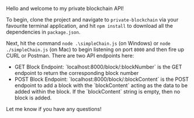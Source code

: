 Hello and welcome to my private blockchain API! 

To begin, clone the project and navigate to `private-blockchain` via your favourite terminal 
application, and hit `npm install` to download all the dependencies in `package.json`.

Next, hit the command `node .\simpleChain.js` (on Windows) or `node ./simpleChain.js` (on Mac) to
begin listening on port `8000` and then fire up CURL or Postman. There are two API endpoints here:
<ul>
  <li> GET Block Endpoint: 
  `localhost:8000/block/:blockNumber` is the GET endpoint to return the corresponding block number</li>
   <li> POST Block Endpoint: 
  `localhost:8000/block/:blockContent` is the POST endpoint to add a block with the `blockContent` acting as the data to be added within the block. If the `blockContent` string is empty, then no block is added.</li>
</ul>

Let me know if you have any questions!